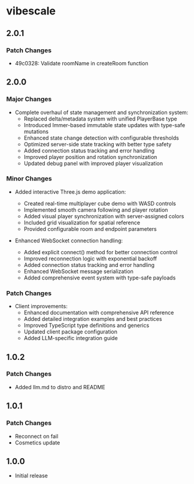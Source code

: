 # vibescale

## 2.0.1

### Patch Changes

- 49c0328: Validate roomName in createRoom function

## 2.0.0

### Major Changes

- Complete overhaul of state management and synchronization system:
  - Replaced delta/metadata system with unified PlayerBase type
  - Introduced Immer-based immutable state updates with type-safe mutations
  - Enhanced state change detection with configurable thresholds
  - Optimized server-side state tracking with better type safety
  - Added connection status tracking and error handling
  - Improved player position and rotation synchronization
  - Updated debug panel with improved player visualization

### Minor Changes

- Added interactive Three.js demo application:

  - Created real-time multiplayer cube demo with WASD controls
  - Implemented smooth camera following and player rotation
  - Added visual player synchronization with server-assigned colors
  - Included grid visualization for spatial reference
  - Provided configurable room and endpoint parameters

- Enhanced WebSocket connection handling:
  - Added explicit connect() method for better connection control
  - Improved reconnection logic with exponential backoff
  - Added connection status tracking and error handling
  - Enhanced WebSocket message serialization
  - Added comprehensive event system with type-safe payloads

### Patch Changes

- Client improvements:
  - Enhanced documentation with comprehensive API reference
  - Added detailed integration examples and best practices
  - Improved TypeScript type definitions and generics
  - Updated client package configuration
  - Added LLM-specific integration guide

## 1.0.2

### Patch Changes

- Added llm.md to distro and README

## 1.0.1

### Patch Changes

- Reconnect on fail
- Cosmetics update

## 1.0.0

- Initial release
